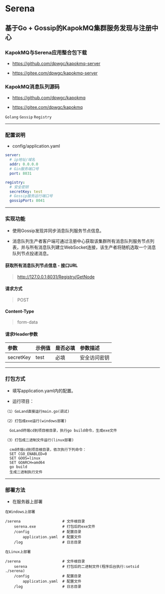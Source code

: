 # Serena

## 基于Go + Gossip的KapokMQ集群服务发现与注册中心

### KapokMQ与Serena应用整合包下载

* https://github.com/dpwgc/kapokmq-server

* https://gitee.com/dpwgc/kapokmq-server

### KapokMQ消息队列源码

* https://github.com/dpwgc/kapokmq

* https://gitee.com/dpwgc/kapokmq

`Golang` `Gossip` `Registry`

***

### 配置说明

* config/application.yaml

```yaml
server:
  # ip地址/域名
  addr: 0.0.0.0
  # Gin服务端口号
  port: 8031

registry:
  # 安全密钥
  secretKey: test
  # Gossip服务运行端口号
  gossipPort: 8041
```

***

### 实现功能

* 使用Gossip发现并同步消息队列服务节点信息。

* 消息队列生产者客户端可通过注册中心获取该集群所有消息队列服务节点列表，并与所有消息队列建立WebSocket连接，该生产者将随机选取一个消息队列节点投递消息。

#### 获取所有消息队列节点信息 - 接口URL
> http://127.0.0.1:8031/Registry/GetNode

#### 请求方式
> POST

#### Content-Type
> form-data

#### 请求Header参数

| 参数        | 示例值   | 是否必填   |  参数描述  |
| :--------   | :-----  | :-----  | :----  |
| secretKey     | test |  必填 | 安全访问密钥 |

***

### 打包方式

* 填写application.yaml内的配置。

* 运行项目：

```
（1）GoLand直接运行main.go(调试)
```

```
（2）打包成exe运行(windows部署)

  GoLand终端cd到项目根目录，执行go build命令，生成exe文件
```

```
（3）打包成二进制文件运行(linux部署)

  cmd终端cd到项目根目录，依次执行下列命令：
  SET CGO_ENABLED=0
  SET GOOS=linux
  SET GOARCH=amd64
  go build
  生成二进制执行文件
```

***

### 部署方法

* 在服务器上部署

```
在Windows上部署

/serena                   # 文件根目录
    serena.exe            # 打包后的exe文件
    /config               # 配置目录
        application.yaml  # 配置文件
    /log                  # 日志目录
```

```
在Linux上部署

/serena                   # 文件根目录
    serena                # 打包后的二进制文件(程序后台执行:setsid ./serena)
    /config               # 配置目录
        application.yaml  # 配置文件
    /log                  # 日志目录
```

